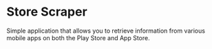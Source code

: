 # Store Scraper

Simple application that allows you to retrieve information from various mobile apps on both the Play Store and App Store.
